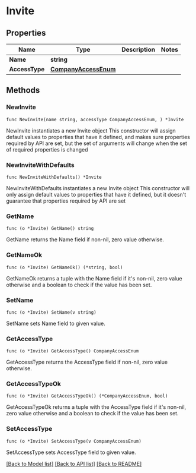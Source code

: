 # Invite

## Properties

Name | Type | Description | Notes
------------ | ------------- | ------------- | -------------
**Name** | **string** |  | 
**AccessType** | [**CompanyAccessEnum**](CompanyAccessEnum.md) |  | 

## Methods

### NewInvite

`func NewInvite(name string, accessType CompanyAccessEnum, ) *Invite`

NewInvite instantiates a new Invite object
This constructor will assign default values to properties that have it defined,
and makes sure properties required by API are set, but the set of arguments
will change when the set of required properties is changed

### NewInviteWithDefaults

`func NewInviteWithDefaults() *Invite`

NewInviteWithDefaults instantiates a new Invite object
This constructor will only assign default values to properties that have it defined,
but it doesn't guarantee that properties required by API are set

### GetName

`func (o *Invite) GetName() string`

GetName returns the Name field if non-nil, zero value otherwise.

### GetNameOk

`func (o *Invite) GetNameOk() (*string, bool)`

GetNameOk returns a tuple with the Name field if it's non-nil, zero value otherwise
and a boolean to check if the value has been set.

### SetName

`func (o *Invite) SetName(v string)`

SetName sets Name field to given value.


### GetAccessType

`func (o *Invite) GetAccessType() CompanyAccessEnum`

GetAccessType returns the AccessType field if non-nil, zero value otherwise.

### GetAccessTypeOk

`func (o *Invite) GetAccessTypeOk() (*CompanyAccessEnum, bool)`

GetAccessTypeOk returns a tuple with the AccessType field if it's non-nil, zero value otherwise
and a boolean to check if the value has been set.

### SetAccessType

`func (o *Invite) SetAccessType(v CompanyAccessEnum)`

SetAccessType sets AccessType field to given value.



[[Back to Model list]](../README.md#documentation-for-models) [[Back to API list]](../README.md#documentation-for-api-endpoints) [[Back to README]](../README.md)


